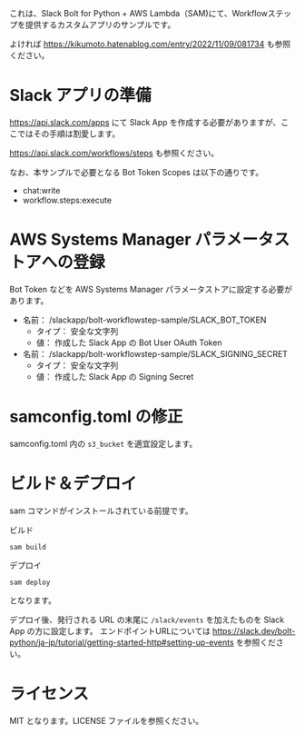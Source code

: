 これは、Slack Bolt for Python + AWS Lambda（SAM)にて、Workflowステップを提供するカスタムアプリのサンプルです。

よければ https://kikumoto.hatenablog.com/entry/2022/11/09/081734 も参照ください。

# Slack アプリの準備

https://api.slack.com/apps にて Slack App を作成する必要がありますが、ここではその手順は割愛します。

https://api.slack.com/workflows/steps も参照ください。

なお、本サンプルで必要となる Bot Token Scopes は以下の通りです。

* chat:write
* workflow.steps:execute

# AWS Systems Manager パラメータストアへの登録

Bot Token などを AWS Systems Manager パラメータストアに設定する必要があります。

* 名前： /slackapp/bolt-workflowstep-sample/SLACK_BOT_TOKEN
    * タイプ： 安全な文字列
    * 値： 作成した Slack App の Bot User OAuth Token
* 名前： /slackapp/bolt-workflowstep-sample/SLACK_SIGNING_SECRET
    * タイプ： 安全な文字列
    * 値： 作成した Slack App の Signing Secret

# samconfig.toml の修正

samconfig.toml 内の `s3_bucket` を適宜設定します。

# ビルド＆デプロイ

sam コマンドがインストールされている前提です。

ビルド
```
sam build
```

デプロイ
```
sam deploy
```

となります。

デプロイ後、発行される URL の末尾に `/slack/events` を加えたものを Slack App の方に設定します。
エンドポイントURLについては https://slack.dev/bolt-python/ja-jp/tutorial/getting-started-http#setting-up-events を参照ください。

# ライセンス

MIT となります。LICENSE ファイルを参照ください。